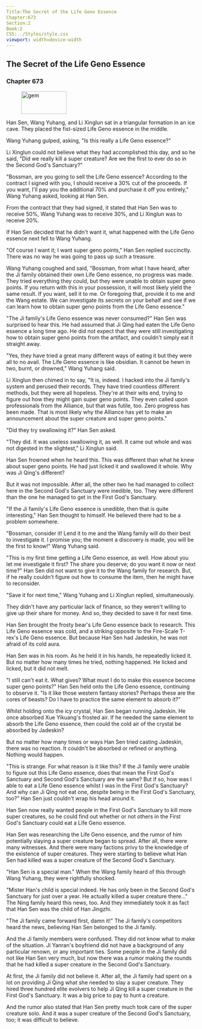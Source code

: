 ```yaml
---
Title:The Secret of the Life Geno Essence 
Chapter:673 
Section:2 
Book:2 
CSS:../Styles/style.css 
viewport: width=device-width
---
```

  
## The Secret of the Life Geno Essence
### Chapter 673
  
<figure>
	<img src="../Images/gem.gif" alt="gem" id="gem" width="120" height="60" />
</figure>
  

  
Han Sen, Wang Yuhang, and Li Xinglun sat in a triangular formation in an ice cave. They placed the fist-sized Life Geno essence in the middle.

Wang Yuhang gulped, asking, "Is this really a Life Geno essence?"

Li Xinglun could not believe what they had accomplished this day, and so he said, "Did we really kill a super creature? Are we the first to ever do so in the Second God's Sanctuary?"

"Bossman, are you going to sell the Life Geno essence? According to the contract I signed with you, I should receive a 30% cut of the proceeds. If you want, I'll pay you the additional 70% and purchase it off you entirely," Wang Yuhang asked, looking at Han Sen.

From the contract that they had signed, it stated that Han Sen was to receive 50%, Wang Yuhang was to receive 30%, and Li Xinglun was to receive 20%.

If Han Sen decided that he didn't want it, what happened with the Life Geno essence next fell to Wang Yuhang.

"Of course I want it; I want super geno points," Han Sen replied succinctly. There was no way he was going to pass up such a treasure.

Wang Yuhang coughed and said, "Bossman, from what I have heard, after the Ji family obtained their own Life Geno essence, no progress was made. They tried everything they could, but they were unable to obtain super geno points. If you return with this in your possession, it will most likely yield the same result. If you want, sell it to me. Or foregoing that, provide it to me and the Wang estate. We can investigate its secrets on your behalf and see if we can learn how to obtain super geno points from the Life Geno essence."

"The Ji family's Life Geno essence was never consumed?" Han Sen was surprised to hear this. He had assumed that Ji Qing had eaten the Life Geno essence a long time ago. He did not expect that they were still investigating how to obtain super geno points from the artifact, and couldn't simply eat it straight away.

"Yes, they have tried a great many different ways of eating it but they were all to no avail. The Life Geno essence is like obsidian. It cannot be hewn in two, burnt, or drowned," Wang Yuhang said.

Li Xinglun then chimed in to say, "It is, indeed. I hacked into the Ji family's system and perused their records. They have tried countless different methods, but they were all hopeless. They're at their wits end, trying to figure out how they might gain super geno points. They even called upon professionals from the Alliance, but that was futile, too. Zero progress has been made. That is most likely why the Alliance has yet to make an announcement about the super creature and super geno points."

"Did they try swallowing it?" Han Sen asked.

"They did. It was useless swallowing it, as well. It came out whole and was not digested in the slightest," Li Xinglun said.

Han Sen frowned when he heard this. This was different than what he knew about super geno points. He had just licked it and swallowed it whole. Why was Ji Qing's different?

But it was not impossible. After all, the other two he had managed to collect here in the Second God's Sanctuary were inedible, too. They were different than the one he managed to get in the First God's Sanctuary.

"If the Ji family's Life Geno essence is unedible, then that is quite interesting," Han Sen thought to himself. He believed there had to be a problem somewhere.

"Bossman, consider it! Lend it to me and the Wang family will do their best to investigate it. I promise you; the moment a discovery is made, you will be the first to know!" Wang Yuhang said.

"This is my first time getting a Life Geno essence, as well. How about you let me investigate it first? The share you deserve; do you want it now or next time?" Han Sen did not want to give it to the Wang family for research. But, if he really couldn't figure out how to consume the item, then he might have to reconsider.

"Save it for next time," Wang Yuhang and Li Xinglun replied, simultaneously.

They didn't have any particular lack of finance, so they weren't willing to give up their share for money. And so, they decided to save it for next time.

Han Sen brought the frosty bear's Life Geno essence back to research. This Life Geno essence was cold, and a striking opposite to the Fire-Scale T-rex's Life Geno essence. But because Han Sen had Jadeskin, he was not afraid of its cold aura.

Han Sen was in his room. As he held it in his hands, he repeatedly licked it. But no matter how many times he tried, nothing happened. He licked and licked, but it did not melt.

"I still can't eat it. What gives? What must I do to make this essence become super geno points?" Han Sen held onto the Life Geno essence, continuing to observe it. "Is it like those western fantasy stories? Perhaps these are the cores of beasts? Do I have to practice the same element to absorb it?"

Whilst holding onto the icy crystal, Han Sen began running Jadeskin. He once absorbed Xue Yikuang's frosted air. If he needed the same element to absorb the Life Geno essence, then could the cold air of the crystal be absorbed by Jadeskin?

But no matter how many times or ways Han Sen tried casting Jadeskin, there was no reaction. It couldn't be absorbed or refined or anything. Nothing would happen.

"This is strange. For what reason is it like this? If the Ji family were unable to figure out this Life Geno essence, does that mean the First God's Sanctuary and Second God's Sanctuary are the same? But if so, how was I able to eat a Life Geno essence whilst I was in the First God's Sanctuary? And why can Ji Qing not eat one, despite being in the First God's Sanctuary, too?" Han Sen just couldn't wrap his head around it.

Han Sen now really wanted people in the First God's Sanctuary to kill more super creatures, so he could find out whether or not others in the First God's Sanctuary could eat a Life Geno essence.

Han Sen was researching the Life Geno essence, and the rumor of him potentially slaying a super creature began to spread. After all, there were many witnesses. And there were many factions privy to the knowledge of the existence of super creatures. They were starting to believe what Han Sen had killed was a super creature of the Second God's Sanctuary.

"Han Sen is a special man." When the Wang family heard of this through Wang Yuhang, they were rightfully shocked.

"Mister Han's child is special indeed. He has only been in the Second God's Sanctuary for just over a year. He actually killed a super creature there..." The Ning family heard this news, too. And they immediately took it as fact that Han Sen was the child of Han Jingzhi.

"The Ji family came forward first, damn it!" The Ji family's competitors heard the news, believing Han Sen belonged to the Ji family.

And the Ji family members were confused. They did not know what to make of the situation. Ji Yanran's boyfriend did not have a background of any particular renown, or any important ties. Some people in the Ji family did not like Han Sen very much, but now there was a rumor making the rounds that he had killed a super creature in the Second God's Sanctuary.

At first, the Ji family did not believe it. After all, the Ji family had spent on a lot on providing Ji Qing what she needed to slay a super creature. They hired three hundred elite evolvers to help Ji Qing kill a super creature in the First God's Sanctuary. It was a big price to pay to hunt a creature.

And the rumor also stated that Han Sen pretty much took care of the super creature solo. And it was a super creature of the Second God's Sanctuary, too; it was difficult to believe.